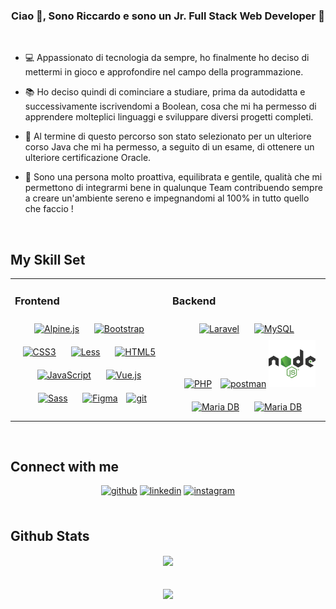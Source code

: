 ### <div align="center">Ciao 👋, Sono Riccardo e sono un Jr. Full Stack Web Developer 🚀</div>  

<br/>
  

- 💻 Appassionato di tecnologia da sempre, ho finalmente ho deciso di mettermi in gioco e approfondire nel campo della programmazione.  
  

- 📚 Ho deciso quindi di cominciare a studiare, prima da autodidatta e successivamente iscrivendomi a Boolean, cosa che mi ha permesso di apprendere molteplici linguaggi e sviluppare diversi progetti completi.  
  

- 📝 Al termine di questo percorso son stato selezionato per un ulteriore corso Java che mi ha permesso, a seguito di un esame, di ottenere un ulteriore certificazione Oracle.  
  

- 🌱 Sono una persona molto proattiva, equilibrata e gentile, qualità che mi permettono di integrarmi bene in qualunque Team contribuendo sempre a creare un'ambiente sereno e impegnandomi al 100% in tutto quello che faccio ! 

  

<br/>  


## My Skill Set  
<table><tr><td valign="top" width="50%">



### Frontend  
<div align="center">  
<a href="https://alpinejs.dev/" target="_blank"><img style="margin: 10px" src="https://www.markusantonwolf.com/topics/alpine-js/alpinejs-logo.svg" alt="Alpine.js" height="75" /></a>  
<a href="https://getbootstrap.com/docs/3.4/javascript/" target="_blank"><img style="margin: 10px" src="https://profilinator.rishav.dev/skills-assets/bootstrap-plain.svg" alt="Bootstrap" height="75" /></a>  
<a href="https://www.w3schools.com/css/" target="_blank"><img style="margin: 10px" src="https://profilinator.rishav.dev/skills-assets/css3-original-wordmark.svg" alt="CSS3" height="75" /></a>  
<a href="https://lesscss.org/" target="_blank"><img style="margin: 10px" src="https://encrypted-tbn0.gstatic.com/images?q=tbn:ANd9GcRDx5f7fEAAkL2u_pY5or3wC_2-csn_Kklc8A&s" alt="Less" height="75" /></a>  
<a href="https://en.wikipedia.org/wiki/HTML5" target="_blank"><img style="margin: 10px" src="https://profilinator.rishav.dev/skills-assets/html5-original-wordmark.svg" alt="HTML5" height="75" /></a>  
<a href="https://www.javascript.com/" target="_blank"><img style="margin: 10px" src="https://profilinator.rishav.dev/skills-assets/javascript-original.svg" alt="JavaScript" height="75" /></a>  
<a href="https://vuejs.org/" target="_blank"><img style="margin: 10px" src="https://profilinator.rishav.dev/skills-assets/vuejs-original-wordmark.svg" alt="Vue.js" height="75" /></a>  
<a href="https://sass-lang.com/" target="_blank"><img style="margin: 10px" src="https://profilinator.rishav.dev/skills-assets/sass-original.svg" alt="Sass" height="75" /></a>  
<a href="https://www.figma.com/" target="_blank"><img style="margin: 10px" src="https://profilinator.rishav.dev/skills-assets/figma-icon.svg" alt="Figma" height="75" /></a>  
<a href="https://git-scm.com/" target="_blank" rel="noreferrer"> <img src="https://www.vectorlogo.zone/logos/git-scm/git-scm-icon.svg" alt="git" height="75"/> </a>
</div>


</td><td valign="top" width="50%">

### Backend  
<div align="center">  
<a href="https://laravel.com/" target="_blank"><img style="margin: 10px" src="https://profilinator.rishav.dev/skills-assets/laravel-plain-wordmark.svg" alt="Laravel" height="75" /></a>  
<a href="https://www.mysql.com/" target="_blank"><img style="margin: 10px" src="https://profilinator.rishav.dev/skills-assets/mysql-original-wordmark.svg" alt="MySQL" height="75" /></a>  
<a href="https://www.php.net/" target="_blank"><img style="margin: 10px" src="https://profilinator.rishav.dev/skills-assets/php-original.svg" alt="PHP" height="75" /></a>
<a href="https://postman.com" target="_blank"> <img src="https://www.vectorlogo.zone/logos/getpostman/getpostman-icon.svg" alt="postman" height="75"/></a>
<a href="https://nodejs.org" target="_blank"> <img src="https://raw.githubusercontent.com/devicons/devicon/master/icons/nodejs/nodejs-original-wordmark.svg" alt="nodejs" height="75"/></a>
<a href="https://mariadb.org/" target="_blank"><img style="margin: 10px" src="https://profilinator.rishav.dev/skills-assets/mariadb.png" alt="Maria DB" height="75" /></a>
<a href="https://www.java.com/" target="_blank"><img style="margin: 10px" src="https://profilinator.rishav.dev/skills-assets/java-original-wordmark.svg" alt="Maria DB" height="75" /></a>
</div>

</td></tr></table>  

<br/>  


## Connect with me  
<div align="center">
<a href="https://github.com/AndreazzaRiccardo" target="_blank">
<img src=https://img.shields.io/badge/github-%2324292e.svg?&style=for-the-badge&logo=github&logoColor=white alt=github style="margin-bottom: 5px;" /></a>
<a href="https://linkedin.com/in/riccardo-andreazza-066a902b3/" target="_blank">
<img src=https://img.shields.io/badge/linkedin-%231E77B5.svg?&style=for-the-badge&logo=linkedin&logoColor=white alt=linkedin style="margin-bottom: 5px;" /></a>
<a href="https://instagram.com/r_andreazz/" target="_blank">
<img src=https://img.shields.io/badge/instagram-%23000000.svg?&style=for-the-badge&logo=instagram&logoColor=white alt=instagram style="margin-bottom: 5px;" /></a>
</div>  
  

<br/>  


## Github Stats  
<div align="center"><img src="https://github-readme-stats.vercel.app/api?username=AndreazzaRiccardo&show_icons=true&count_private=true&hide_border=true" align="center" /></div>  

<br/>  


 

<br/>  

<div align="center">
<img src="https://komarev.com/ghpvc/?username=AndreazzaRiccardo&&style=flat-square" align="center" />
</div>  
  

